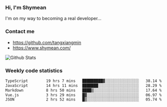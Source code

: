 ### Hi, I'm Shymean

I'm on my way to becoming a real developer...

### Contact me

- <https://github.com/tangxiangmin>
- <https://www.shymean.com/>

![Github Stats](https://github-readme-stats.vercel.app/api?username=tangxiangmin&show_icons=true&theme=dark)


###  Weekly code statistics

<!--START_SECTION:waka-->

```txt
TypeScript        19 hrs 7 mins   █████████▓░░░░░░░░░░░░░░░   38.14 %
JavaScript        14 hrs 11 mins  ███████░░░░░░░░░░░░░░░░░░   28.29 %
Markdown          8 hrs 50 mins   ████▒░░░░░░░░░░░░░░░░░░░░   17.64 %
Vue.js            3 hrs 29 mins   █▓░░░░░░░░░░░░░░░░░░░░░░░   06.97 %
JSON              2 hrs 52 mins   █▒░░░░░░░░░░░░░░░░░░░░░░░   05.74 %
```

<!--END_SECTION:waka-->